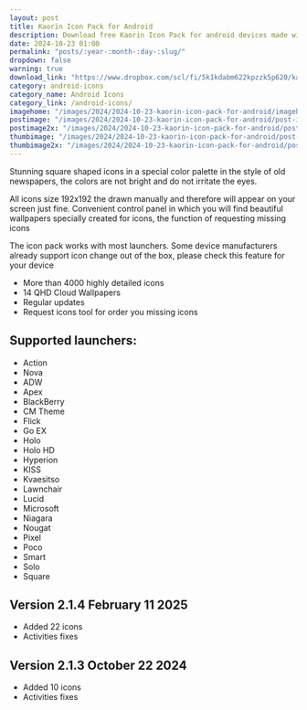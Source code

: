 ```yaml
---
layout: post
title: Kaorin Icon Pack for Android
description: Download free Kaorin Icon Pack for android devices made with special color palette and themed wallpapers
date: 2024-10-23 01:00
permalink: "posts/:year-:month-:day-:slug/"
dropdown: false
warning: true
download_link: "https://www.dropbox.com/scl/fi/5k1kdabm622kpzzk5p620/kaorin.apk?rlkey=wwpkuqqsphrrtgb3r3kdo6404&st=aaq0lmsy&dl=1"
category: android-icons
category_name: Android Icons
category_link: /android-icons/
imagehome: "/images/2024/2024-10-23-kaorin-icon-pack-for-android/imagehome.jpg"
postimage: "/images/2024/2024-10-23-kaorin-icon-pack-for-android/post-image.jpg"
postimage2x: "/images/2024/2024-10-23-kaorin-icon-pack-for-android/post-image2x.jpg"
thumbimage: "/images/2024/2024-10-23-kaorin-icon-pack-for-android/post-thumb.jpg"
thumbimage2x: "/images/2024/2024-10-23-kaorin-icon-pack-for-android/post-thumb2x.jpg"
---
```


<p>Stunning square shaped icons in a special color palette in the style of old newspapers, the colors are not bright and do not irritate the eyes.</p>

<p>All icons size 192x192 the drawn manually and therefore will appear on your screen just fine. Convenient control panel in which you will find beautiful wallpapers specially created for icons, the function of requesting missing icons</p>

<p>The icon pack works with most launchers. Some device manufacturers already support icon change out of the box, please check this feature for your device</p>

<ul>
  <li>More than 4000 highly detailed icons</li>
  <li>14 QHD Cloud Wallpapers</li>
  <li>Regular updates</li>
  <li>Request icons tool for order you missing icons</li>
</ul>

## Supported launchers:

<ul>
  <li>Action</li>
  <li>Nova</li>
  <li>ADW</li>
  <li>Apex</li>
  <li>BlackBerry</li>
  <li>CM Theme</li>
  <li>Flick</li>
  <li>Go EX</li>
  <li>Holo</li>
  <li>Holo HD</li>
  <li>Hyperion</li>
  <li>KISS</li>
  <li>Kvaesitso</li>
  <li>Lawnchair</li>
  <li>Lucid</li>
  <li>Microsoft</li>
  <li>Niagara</li>
  <li>Nougat</li>
  <li>Pixel</li>
  <li>Poco</li>
  <li>Smart</li>
  <li>Solo</li>
  <li>Square</li>
</ul>

## Version 2.1.4 February 11 2025

<ul>
  <li>Added 22 icons</li>
  <li>Activities fixes</li>
</ul>

## Version 2.1.3 October 22 2024

<ul>
  <li>Added 10 icons</li>
  <li>Activities fixes</li>
</ul>